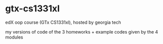 # gtx-cs1331xl
edX oop course (GTx CS1331xl), hosted by georgia tech

my versions of code of the 3 homeworks + example codes given by the 4 modules
